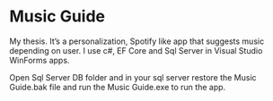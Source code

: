 # Music Guide
My thesis. It’s a personalization, Spotify like app that suggests music depending on user. I use c#, EF Core and Sql Server in Visual Studio WinForms apps.

Open Sql Server DB folder and in your sql server restore the Music Guide.bak file and run the Music Guide.exe to run the app.
